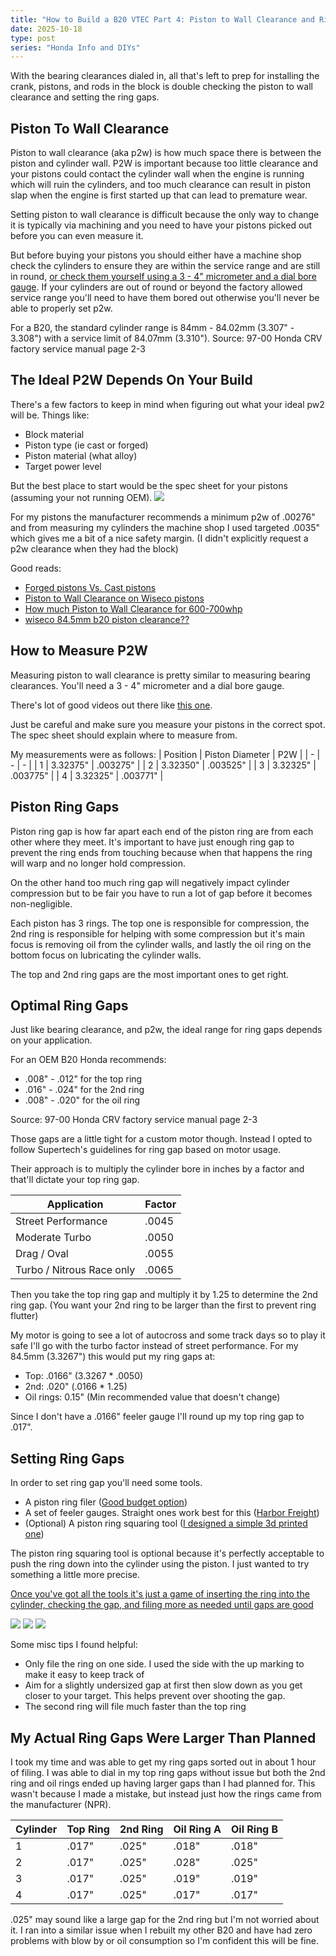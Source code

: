 ```yaml
---
title: "How to Build a B20 VTEC Part 4: Piston to Wall Clearance and Ring Gaps"
date: 2025-10-18
type: post
series: "Honda Info and DIYs"
---
```


With the bearing clearances dialed in, all that's left to prep for installing the crank, pistons, and rods in the block is double checking the piston to wall clearance and setting the ring gaps.

## Piston To Wall Clearance

Piston to wall clearance (aka p2w) is how much space there is between the piston and cylinder wall. P2W is important because too little clearance and your pistons could contact the cylinder wall when the engine is running which will ruin the cylinders, and too much clearance can result in piston slap when the engine is first started up that can lead to premature wear.

Setting piston to wall clearance is difficult because the only way to change it is typically via machining and you need to have your pistons picked out before you can even measure it.

But before buying your pistons you should either have a machine shop check the cylinders to ensure they are within the service range and are still in round, [or check them yourself using a 3 - 4" micrometer and a dial bore gauge](https://www.youtube.com/watch?v=VXiN1lNZ7TY). If your cylinders are out of round or beyond the factory allowed service range you'll need to have them bored out otherwise you'll never be able to properly set p2w.

For a B20, the standard cylinder range is 84mm - 84.02mm (3.307" - 3.308") with a service limit of 84.07mm (3.310"). Source: 97-00 Honda CRV factory service manual page 2-3

## The Ideal P2W Depends On Your Build

There's a few factors to keep in mind when figuring out what your ideal pw2 will be. Things like:

- Block material
- Piston type (ie cast or forged)
- Piston material (what alloy)
- Target power level

But the best place to start would be the spec sheet for your pistons (assuming your not running OEM).
![](./images/piston-specs.jpg)

For my pistons the manufacturer recommends a minimum p2w of .00276" and from measuring my cylinders the machine shop I used targeted .0035" which gives me a bit of a nice safety margin. (I didn't explicitly request a p2w clearance when they had the block)

Good reads:

- [Forged pistons Vs. Cast pistons](https://honda-tech.com/forums/all-motor-naturally-aspirated-44/forged-pistons-vs-cast-pistons-2721867/)
- [Piston to Wall Clearance on Wiseco pistons](https://honda-tech.com/forums/forced-induction-16/piston-wall-clearance-wiseco-pistons-1135995/)
- [How much Piston to Wall Clearance for 600-700whp](https://honda-tech.com/forums/forced-induction-16/how-much-piston-wall-clearance-600-700whp-823346/#post10814282)
- [wiseco 84.5mm b20 piston clearance??](https://honda-tech.com/forums/all-motor-naturally-aspirated-44/wiseco-84-5mm-b20-piston-clearence-1860425/#post25798485)

## How to Measure P2W

Measuring piston to wall clearance is pretty similar to measuring bearing clearances. You'll need a 3 - 4" micrometer and a dial bore gauge.

There's lot of good videos out there like [this one](https://www.youtube.com/watch?v=oBmrGro0MhM).

Just be careful and make sure you measure your pistons in the correct spot. The spec sheet should explain where to measure from.

My measurements were as follows:
| Position | Piston Diameter | P2W |
| - | - | - |
| 1 | 3.32375" | .003275" |
| 2 | 3.32350" | .003525" |
| 3 | 3.32325" | .003775" |
| 4 | 3.32325" | .003771" |

## Piston Ring Gaps

Piston ring gap is how far apart each end of the piston ring are from each other where they meet. It's important to have just enough ring gap to prevent the ring ends from touching because when that happens the ring will warp and no longer hold compression.

On the other hand too much ring gap will negatively impact cylinder compression but to be fair you have to run a lot of gap before it becomes non-negligible.

Each piston has 3 rings. The top one is responsible for compression, the 2nd ring is responsible for helping with some compression but it's main focus is removing oil from the cylinder walls, and lastly the oil ring on the bottom focus on lubricating the cylinder walls.

The top and 2nd ring gaps are the most important ones to get right.

## Optimal Ring Gaps

Just like bearing clearance, and p2w, the ideal range for ring gaps depends on your application.

For an OEM B20 Honda recommends:

- .008" - .012" for the top ring
- .016" - .024" for the 2nd ring
- .008" - .020" for the oil ring

Source: 97-00 Honda CRV factory service manual page 2-3

Those gaps are a little tight for a custom motor though. Instead I opted to follow Supertech's guidelines for ring gap based on motor usage.

Their approach is to multiply the cylinder bore in inches by a factor and that'll dictate your top ring gap.

| Application               | Factor |
| ------------------------- | ------ |
| Street Performance        | .0045  |
| Moderate Turbo            | .0050  |
| Drag / Oval               | .0055  |
| Turbo / Nitrous Race only | .0065  |

Then you take the top ring gap and multiply it by 1.25 to determine the 2nd ring gap. (You want your 2nd ring to be larger than the first to prevent ring flutter)

My motor is going to see a lot of autocross and some track days so to play it safe I'll go with the turbo factor instead of street performance. For my 84.5mm (3.3267") this would put my ring gaps at:

- Top: .0166" (3.3267 \* .0050)
- 2nd: .020" (.0166 \* 1.25)
- Oil rings: 0.15" (Min recommended value that doesn't change)

Since I don't have a .0166" feeler gauge I'll round up my top ring gap to .017".

## Setting Ring Gaps

In order to set ring gap you'll need some tools.

- A piston ring filer ([Good budget option](https://www.summitracing.com/parts/pro-66785))
- A set of feeler gauges. Straight ones work best for this ([Harbor Freight](https://www.harborfreight.com/feeler-gauge-32-piece-63665.html))
- (Optional) A piston ring squaring tool ([I designed a simple 3d printed one](https://www.printables.com/model/1447489-honda-b20-845mm-piston-squaring-tool))

The piston ring squaring tool is optional because it's perfectly acceptable to push the ring down into the cylinder using the piston. I just wanted to try something a little more precise.

[Once you've got all the tools it's just a game of inserting the ring into the cylinder, checking the gap, and filing more as needed until gaps are good](https://www.youtube.com/watch?v=Io5PFReqvYw)

![](./images/piston-press.jpg)
![](./images/checking-a-ring.jpg)
![](./images/ring-filer.jpg)

Some misc tips I found helpful:

- Only file the ring on one side. I used the side with the up marking to make it easy to keep track of
- Aim for a slightly undersized gap at first then slow down as you get closer to your target. This helps prevent over shooting the gap.
- The second ring will file much faster than the top ring

## My Actual Ring Gaps Were Larger Than Planned

I took my time and was able to get my ring gaps sorted out in about 1 hour of filing. I was able to dial in my top ring gaps without issue but both the 2nd ring and oil rings ended up having larger gaps than I had planned for. This wasn't because I made a mistake, but instead just how the rings came from the manufacturer (NPR).

| Cylinder | Top Ring | 2nd Ring | Oil Ring A | Oil Ring B |
| -------- | -------- | -------- | ---------- | ---------- |
| 1        | .017"    | .025"    | .018"      | .018"      |
| 2        | .017"    | .025"    | .028"      | .025"      |
| 3        | .017"    | .025"    | .019"      | .019"      |
| 4        | .017"    | .025"    | .017"      | .017"      |

.025" may sound like a large gap for the 2nd ring but I'm not worried about it. I ran into a similar issue when I rebuilt my other B20 and have had zero problems with blow by or oil consumption so I'm confident this will be fine.
